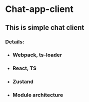# Chat-app-client

## This is simple chat client

### Details:
* ### Webpack, ts-loader
* ### React, TS
* ### Zustand
* ### Module architecture